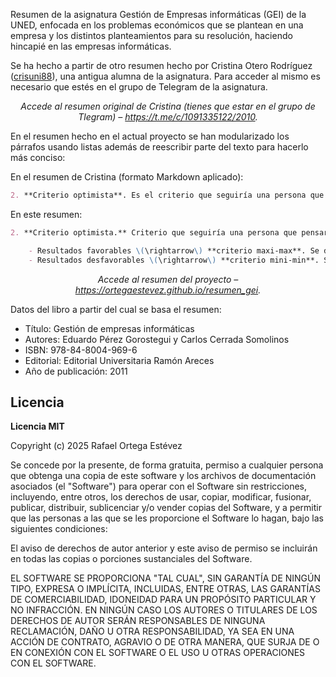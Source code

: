 Resumen de la asignatura Gestión de Empresas informáticas (GEI) de la UNED, enfocada en los problemas económicos que se plantean en una empresa y los distintos planteamientos para su resolución, haciendo hincapié en las empresas informáticas.

Se ha hecho a partir de otro resumen hecho por Cristina Otero Rodríguez ([crisuni88](https://github.com/crisluni88)), una antigua alumna de la asignatura. Para acceder al mismo es necesario que estés en el grupo de Telegram de la asignatura.

<p align="center">
  <em>
    Accede al resumen original de Cristina (tienes que estar en el grupo de Tlegram) –
    <a
      href="https://squidfunk.github.io/mkdocs-material/"
    >https://t.me/c/1091335122/2010</a>.
  </em>
</p>

En el resumen hecho en el actual proyecto se han modularizado los párrafos usando listas además de reescribir parte del texto para hacerlo más conciso:

En el resumen de Cristina (formato Markdown aplicado):

```Markdown
2. **Criterio optimista**. Es el criterio que seguiría una persona que pensara que, cualquiera que fuera la estrategia que eligiera, el estado que se presentaría sería el más favorable para ella. Cuando los resultados son favorables, **criterio maxi-max**, se determina cuál es el resultado más elevado que puede alcanzarse con cada estrategia y, posteriormente, se elige aquella a la que le corresponda el máximo entre esos máximos. Cuando los resultados son desfavorables, se le denomina **criterio mini-min**: se determina cuál es el mejor resultado que puede obtenerse con cada estrategia (el menor) y se elige aquella a la que le corresponda el mínimo entre esos mínimos.
```

En este resumen:

```Markdown
2. **Criterio optimista.** Criterio que seguiría una persona que pensara que, para cualquier estrategia elegida, el estado presentado sería el más favorable para ella:

    - Resultados favorables \(\rightarrow\) **criterio maxi-max**. Se determina cuál es el resultado más elevado que puede alcanzarse con cada estrategia y, posteriormente, se elige aquella a la que le corresponda el máximo entre esos máximos.
    - Resultados desfavorables \(\rightarrow\) **criterio mini-min**. Se determina cuál es el mejor resultado que puede obtenerse con cada estrategia (el menor) y se elige aquella a la que le corresponda el mínimo entre esos mínimos.
```

<p align="center">
  <em>
    Accede al resumen del proyecto –
    <a
      href="https://squidfunk.github.io/mkdocs-material/"
    >https://ortegaestevez.github.io/resumen_gei</a>.
  </em>
</p>

Datos del libro a partir del cual se basa el resumen:

- Título: Gestión de empresas informáticas
- Autores: Eduardo Pérez Gorostegui y Carlos Cerrada Somolinos
- ISBN: 978-84-8004-969-6
- Editorial: Editorial Universitaria Ramón Areces
- Año de publicación: 2011

## Licencia

**Licencia MIT**

Copyright (c) 2025 Rafael Ortega Estévez

Se concede por la presente, de forma gratuita, permiso a cualquier persona que obtenga una copia de este software y los archivos de documentación asociados (el "Software") para operar con el Software sin restricciones, incluyendo, entre otros, los derechos de usar, copiar, modificar, fusionar, publicar, distribuir, sublicenciar y/o vender copias del Software, y a permitir que las personas a las que se les proporcione el Software lo hagan, bajo las siguientes condiciones:

El aviso de derechos de autor anterior y este aviso de permiso se incluirán en todas las copias o porciones sustanciales del Software.

EL SOFTWARE SE PROPORCIONA "TAL CUAL", SIN GARANTÍA DE NINGÚN TIPO, EXPRESA O IMPLÍCITA, INCLUIDAS, ENTRE OTRAS, LAS GARANTÍAS DE COMERCIABILIDAD, IDONEIDAD PARA UN PROPÓSITO PARTICULAR Y NO INFRACCIÓN. EN NINGÚN CASO LOS AUTORES O TITULARES DE LOS DERECHOS DE AUTOR SERÁN RESPONSABLES DE NINGUNA RECLAMACIÓN, DAÑO U OTRA RESPONSABILIDAD, YA SEA EN UNA ACCIÓN DE CONTRATO, AGRAVIO O DE OTRA MANERA, QUE SURJA DE O EN CONEXIÓN CON EL SOFTWARE O EL USO U OTRAS OPERACIONES CON EL SOFTWARE.
